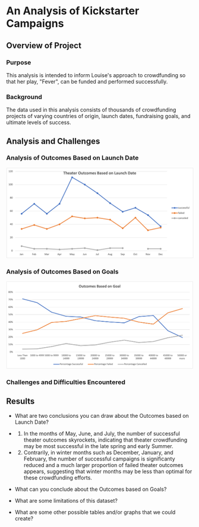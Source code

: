 # An Analysis of Kickstarter Campaigns 

## Overview of Project

### Purpose
This analysis is intended to inform Louise's approach to crowdfunding so that her play, "Fever", can be funded and performed successfully.

### Background
The data used in this analysis consists of thousands of crowdfunding projects of varying countries of origin, launch dates, fundraising goals, and ultimate levels of success.

## Analysis and Challenges

### Analysis of Outcomes Based on Launch Date
![Outcomes Based on Launch Date](https://github.com/vivek-gurumoorthy/kickstarter-analysis/blob/main/Theater_Outcomes_vs_Launch.png)

### Analysis of Outcomes Based on Goals
![Outcomes Based on Goals](https://github.com/vivek-gurumoorthy/kickstarter-analysis/blob/main/Outcomes_vs_Goals.png)

### Challenges and Difficulties Encountered

## Results

- What are two conclusions you can draw about the Outcomes based on Launch Date?
- 1) In the months of May, June, and July, the number of successful theater outcomes skyrockets, indicating that theater crowdfunding may be most successful in the late spring and early Summer. 
- 2) Contrarily, in winter months such as December, January, and February, the number of successful campaigns is significanty reduced and a much larger proportion of failed theater outcomes appears, suggesting that winter months may be less than optimal for these crowdfunding efforts. 

- What can you conclude about the Outcomes based on Goals?

- What are some limitations of this dataset?

- What are some other possible tables and/or graphs that we could create?
